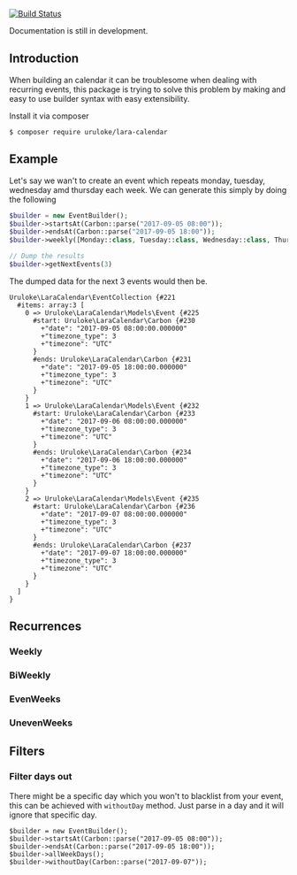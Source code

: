 [![Build Status](https://travis-ci.org/uruloke/LaraCalendar.svg?branch=master)](https://travis-ci.org/uruloke/LaraCalendar)

Documentation is still in development.

## Introduction
When building an calendar it can be troublesome when dealing with recurring events, this package is trying to solve this problem by making and easy to use builder syntax with easy extensibility. <br>

Install it via composer
```
$ composer require uruloke/lara-calendar
```


## Example
Let's say we wan't to create an event which repeats monday, tuesday, wednesday amd thursday each week.
We can generate this simply by doing the following

```php
$builder = new EventBuilder();
$builder->startsAt(Carbon::parse("2017-09-05 08:00"));
$builder->endsAt(Carbon::parse("2017-09-05 18:00"));
$builder->weekly([Monday::class, Tuesday::class, Wednesday::class, Thursday::class]);

// Dump the results
$builder->getNextEvents(3)

```
The dumped data for the next 3 events would then be.
```		
Uruloke\LaraCalendar\EventCollection {#221
  #items: array:3 [
    0 => Uruloke\LaraCalendar\Models\Event {#225
      #start: Uruloke\LaraCalendar\Carbon {#230
        +"date": "2017-09-05 08:00:00.000000"
        +"timezone_type": 3
        +"timezone": "UTC"
      }
      #ends: Uruloke\LaraCalendar\Carbon {#231
        +"date": "2017-09-05 18:00:00.000000"
        +"timezone_type": 3
        +"timezone": "UTC"
      }
    }
    1 => Uruloke\LaraCalendar\Models\Event {#232
      #start: Uruloke\LaraCalendar\Carbon {#233
        +"date": "2017-09-06 08:00:00.000000"
        +"timezone_type": 3
        +"timezone": "UTC"
      }
      #ends: Uruloke\LaraCalendar\Carbon {#234
        +"date": "2017-09-06 18:00:00.000000"
        +"timezone_type": 3
        +"timezone": "UTC"
      }
    }
    2 => Uruloke\LaraCalendar\Models\Event {#235
      #start: Uruloke\LaraCalendar\Carbon {#236
        +"date": "2017-09-07 08:00:00.000000"
        +"timezone_type": 3
        +"timezone": "UTC"
      }
      #ends: Uruloke\LaraCalendar\Carbon {#237
        +"date": "2017-09-07 18:00:00.000000"
        +"timezone_type": 3
        +"timezone": "UTC"
      }
    }
  ]
}
```
## Recurrences

### Weekly

### BiWeekly

### EvenWeeks

### UnevenWeeks


## Filters

### Filter days out
There might be a specific day which you won't to blacklist from your event, this can be achieved with `withoutDay` method.
Just parse in a day and it will ignore that specific day.

```
$builder = new EventBuilder();
$builder->startsAt(Carbon::parse("2017-09-05 08:00"));
$builder->endsAt(Carbon::parse("2017-09-05 18:00"));
$builder->allWeekDays();
$builder->withoutDay(Carbon::parse("2017-09-07"));
```